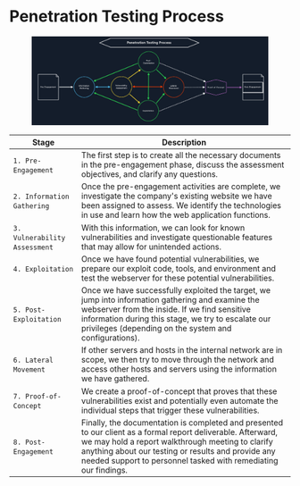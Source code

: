 # Penetration Testing Process

<figure><img src="../../.gitbook/assets/image (2) (1) (1) (1) (1) (1) (1) (1) (1) (1) (1) (1) (1) (1) (1) (1) (1) (1) (1) (1) (1) (1) (1) (1) (1) (1) (1) (1) (1) (1) (1) (1) (1) (1) (1) (1) (1) (1) (1) (1) (1) (1) (1) (1) (1) (1) (1) (1) (1) (1) (1) (1) (1) (1) (1) (1) (1) (1) (1) (1)   (3).png" alt=""><figcaption></figcaption></figure>

| **Stage**                     | **Description**                                                                                                                                                                                                                                                                            |
| ----------------------------- | ------------------------------------------------------------------------------------------------------------------------------------------------------------------------------------------------------------------------------------------------------------------------------------------ |
| `1. Pre-Engagement`           | The first step is to create all the necessary documents in the pre-engagement phase, discuss the assessment objectives, and clarify any questions.                                                                                                                                         |
| `2. Information Gathering`    | Once the pre-engagement activities are complete, we investigate the company's existing website we have been assigned to assess. We identify the technologies in use and learn how the web application functions.                                                                           |
| `3. Vulnerability Assessment` | With this information, we can look for known vulnerabilities and investigate questionable features that may allow for unintended actions.                                                                                                                                                  |
| `4. Exploitation`             | Once we have found potential vulnerabilities, we prepare our exploit code, tools, and environment and test the webserver for these potential vulnerabilities.                                                                                                                              |
| `5. Post-Exploitation`        | Once we have successfully exploited the target, we jump into information gathering and examine the webserver from the inside. If we find sensitive information during this stage, we try to escalate our privileges (depending on the system and configurations).                          |
| `6. Lateral Movement`         | If other servers and hosts in the internal network are in scope, we then try to move through the network and access other hosts and servers using the information we have gathered.                                                                                                        |
| `7. Proof-of-Concept`         | We create a proof-of-concept that proves that these vulnerabilities exist and potentially even automate the individual steps that trigger these vulnerabilities.                                                                                                                           |
| `8. Post-Engagement`          | Finally, the documentation is completed and presented to our client as a formal report deliverable. Afterward, we may hold a report walkthrough meeting to clarify anything about our testing or results and provide any needed support to personnel tasked with remediating our findings. |
